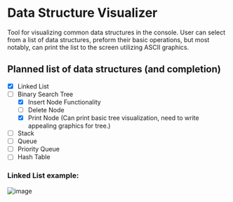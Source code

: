 # Data Structure Visualizer

Tool for visualizing common data structures in the console. User can select from a list of data structures, preform their basic operations,
but most notably, can print the list to the screen utilizing ASCII graphics. 

## Planned list of data structures (and completion)

- [X] Linked List
- [ ] Binary Search Tree
    - [X] Insert Node Functionality
    - [ ] Delete Node
    - [X] Print Node (Can print basic tree visualization, need to write appealing graphics for tree.)
- [ ] Stack
- [ ] Queue 
- [ ] Priority Queue
- [ ] Hash Table

### Linked List example:
![image](https://user-images.githubusercontent.com/71796549/149648233-729d8a35-f9b0-4e1b-b025-dc315596c78f.png)

